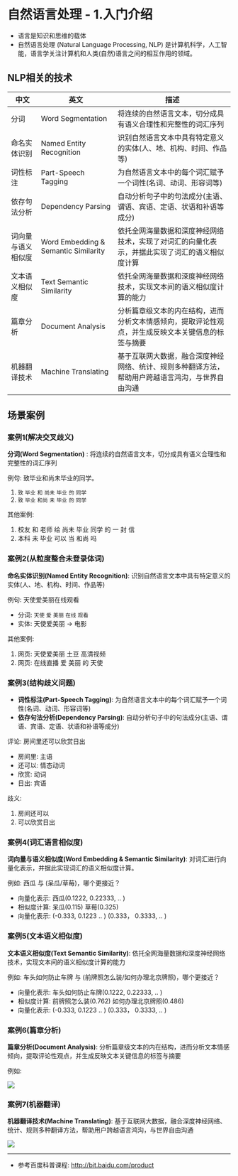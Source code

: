 # 自然语言处理 - 1.入门介绍

* 语言是知识和思维的载体
* 自然语言处理 (Natural Language Processing, NLP) 是计算机科学，人工智能，语言学关注计算机和人类(自然)语言之间的相互作用的领域。

## NLP相关的技术

| 中文 | 英文 | 描述 |
| --- | --- | --- |
| 分词 | Word Segmentation | 将连续的自然语言文本，切分成具有语义合理性和完整性的词汇序列 |
| 命名实体识别 | Named Entity Recognition | 识别自然语言文本中具有特定意义的实体(人、地、机构、时间、作品等) |
| 词性标注 | Part-Speech Tagging | 为自然语言文本中的每个词汇赋予一个词性(名词、动词、形容词等) |
| 依存句法分析 | Dependency Parsing | 自动分析句子中的句法成分(主语、谓语、宾语、定语、状语和补语等成分) |
| 词向量与语义相似度 | Word Embedding & Semantic Similarity | 依托全网海量数据和深度神经网络技术，实现了对词汇的向量化表示，并据此实现了词汇的语义相似度计算 |
| 文本语义相似度 | Text Semantic Similarity | 依托全网海量数据和深度神经网络技术，实现文本间的语义相似度计算的能力 |
| 篇章分析 | Document Analysis | 分析篇章级文本的内在结构，进而分析文本情感倾向，提取评论性观点，并生成反映文本关键信息的标签与摘要 |
| 机器翻译技术 | Machine Translating | 基于互联网大数据，融合深度神经网络、统计、规则多种翻译方法，帮助用户跨越语言鸿沟，与世界自由沟通 |

## 场景案例

### 案例1(解决交叉歧义)

**分词(Word Segmentation)** : 将连续的自然语言文本，切分成具有语义合理性和完整性的词汇序列

例句: 致毕业和尚未毕业的同学。

1. `致` `毕业` `和` `尚未` `毕业` `的` `同学`
2. `致` `毕业` `和尚` `未` `毕业` `的` `同学`

其他案例: 

1. 校友 和 老师 给 尚未 毕业 同学 的 一 封 信
2. 本科 未 毕业 可以 当 和尚 吗

### 案例2(从粒度整合未登录体词)

**命名实体识别(Named Entity Recognition)**: 识别自然语言文本中具有特定意义的实体(人、地、机构、时间、作品等)

例句: 天使爱美丽在线观看

* 分词: `天使` `爱` `美丽` `在线` `观看`
* 实体:  天使爱美丽 -> 电影

其他案例: 

1. 网页: 天使爱美丽 土豆 高清视频
2. 网页: 在线直播 爱 美丽 的 天使

### 案例3(结构歧义问题)

* **词性标注(Part-Speech Tagging)**:  为自然语言文本中的每个词汇赋予一个词性(名词、动词、形容词等)
* **依存句法分析(Dependency Parsing)**: 自动分析句子中的句法成分(主语、谓语、宾语、定语、状语和补语等成分)

评论: 房间里还可以欣赏日出

* 房间里: 主语
* 还可以: 情态动词
* 欣赏: 动词
* 日出: 宾语

歧义:

1. 房间还可以
2. 可以欣赏日出

### 案例4(词汇语言相似度)

**词向量与语义相似度(Word Embedding & Semantic Similarity)**: 对词汇进行向量化表示，并据此实现词汇的语义相似度计算。

例如: 西瓜 与 (呆瓜/草莓)，哪个更接近？

* 向量化表示: 西瓜(0.1222, 0.22333, .. )
* 相似度计算: 呆瓜(0.115)           草莓(0.325)
* 向量化表示: (-0.333, 0.1223 .. )  (0.333， 0.3333, .. )

### 案例5(文本语义相似度)

**文本语义相似度(Text Semantic Similarity)**: 依托全网海量数据和深度神经网络技术，实现文本间的语义相似度计算的能力

例如: 车头如何防止车牌 与 (前牌照怎么装/如何办理北京牌照)，哪个更接近？

* 向量化表示: 车头如何防止车牌(0.1222, 0.22333, .. )
* 相似度计算: 前牌照怎么装(0.762)     如何办理北京牌照(0.486)
* 向量化表示: (-0.333, 0.1223 .. )   (0.333， 0.3333, .. )

### 案例6(篇章分析)

**篇章分析(Document Analysis)**: 分析篇章级文本的内在结构，进而分析文本情感倾向，提取评论性观点，并生成反映文本关键信息的标签与摘要

例如: 

![](http://data.apachecn.org/img/AiLearning/nlp/1.自然语言处理入门介绍/篇章分析.jpg)

### 案例7(机器翻译)

**机器翻译技术(Machine Translating)**: 基于互联网大数据，融合深度神经网络、统计、规则多种翻译方法，帮助用户跨越语言鸿沟，与世界自由沟通

![](http://data.apachecn.org/img/AiLearning/nlp/1.自然语言处理入门介绍/机器翻译.png)

---

* 参考百度科普课程: <http://bit.baidu.com/product>
